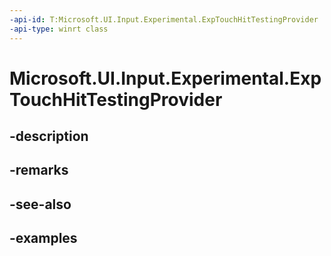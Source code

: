 ```yaml
---
-api-id: T:Microsoft.UI.Input.Experimental.ExpTouchHitTestingProvider
-api-type: winrt class
---
```


# Microsoft.UI.Input.Experimental.ExpTouchHitTestingProvider

<!--
public sealed class ExpTouchHitTestingProvider : Microsoft.UI.Input.Experimental.ExpInputObject
-->


## -description

## -remarks

## -see-also

## -examples


